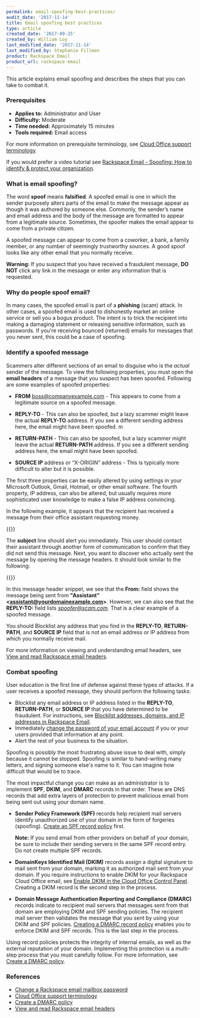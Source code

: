 ```yaml
---
permalink: email-spoofing-best-practices/
audit_date: '2017-11-14'
title: Email spoofing best practices
type: article
created_date: '2017-09-25'
created_by: William Loy
last_modified_date: '2017-11-14'
last_modified_by: Stephanie Fillmon
product: Rackspace Email
product_url: rackspace-email
---
```


This article explains email spoofing and describes the steps that you can take to combat it.

### Prerequisites

- **Applies to:** Administrator and User
- **Difficulty:** Moderate
- **Time needed:** Approximately 15 minutes
- **Tools required:**  Email access

For more information on prerequisite terminology, see [Cloud Office support terminology](/support/how-to/cloud-office-support-terminology).

If you would prefer a video tutorial see [Rackspace Email - Spoofing: How to identify & protect your organization](https://emailhelp.rackspace.com/l/how-to-prevent-email-spoofing).

### What is email spoofing?

The word **spoof** means **falsified**. A spoofed email is one in which the sender purposely alters parts of the email to make the message appear as though it was authored by someone else. Commonly, the sender’s name and email address and the body of the message are formatted to appear from a legitimate source. Sometimes, the spoofer makes the email appear to come from a private citizen.

A spoofed message can appear to come from a coworker, a bank, a family member, or any number of seemingly trustworthy sources. A good spoof looks like any other email that you normally receive.

**Warning:** If you suspect that you have received a fraudulent message, **DO NOT** click any link in the message or enter any information that is requested.

### Why do people spoof email?

In many cases, the spoofed email is part of a **phishing** (scam) attack. In other cases, a spoofed email is used to dishonestly market an online service or sell you a bogus product. The intent is to trick the recipient into making a damaging statement or releasing sensitive information, such as passwords. If you're receiving bounced (returned) emails for messages that you never sent, this could be a case of spoofing.

### Identify a spoofed message

Scammers alter different sections of an email to disguise who is the *actual* sender of the message. To view the following properties, you must open the **email headers** of a message that you suspect has been spoofed. Following are some examples of spoofed properties:

- **FROM** boss@companyexample.com - This appears to come from a legitimate source on a spoofed message.

- **REPLY-TO** - This can also be spoofed, but a lazy scammer might leave the actual **REPLY-TO** address. If you see a different sending address here, the email might have been spoofed.
m
- **RETURN-PATH** - This can also be spoofed, but a lazy scammer might leave the actual **RETURN-PATH** address. If you see a different sending address here, the email might have been spoofed.

- **SOURCE IP** address or “X-ORIGIN” address - This is typically more difficult to alter but it is possible.

The first three properties can be easily altered by using settings in your Microsoft Outlook, Gmail, Hotmail, or other email software. The fourth property, IP address, can also be altered, but usually requires more sophisticated user knowledge to make a false IP address convincing.

In the following example, it appears that the recipient has received a message from their office assistant requesting money.

{{<image src="from_assistant.png" alt="" title="">}}

The **subject** line should alert you immediately. This user should contact their assistant through another form of communication to confirm that they did not send this message. Next, you want to discover who actually sent the message by opening the message headers. It should look similar to the following:

{{<image src="reply_to.png" alt="" title="">}}

In this message header snippet, we see that the **From:** field shows the message being sent from **"Assistant"\<assistant@yourdomainexample.com\>**. However, we can also see that the **REPLY-TO:** field lists *spoofer@scam.com*. That is a clear example of a spoofed message.

You should Blocklist any address that you find in the **REPLY-TO**, **RETURN-PATH**, and **SOURCE IP** field that is not an email address or IP address from which you normally receive mail.

For more information on viewing and understanding email headers, see [View and read Rackspace email headers](/support/how-to/view-and-read-rackspace-email-headers).

### Combat spoofing

User education is the first line of defense against these types of attacks. If a user receives a spoofed message, they should perform the following tasks:

 - Blocklist any email address or IP address listed in the **REPLY-TO**, **RETURN-PATH**, or **SOURCE IP** that you have determined to be fraudulent. For instructions, see [Blocklist addresses, domains, and IP addresses in Rackspace Email](/support/how-to/blocklist-addresses-domains-and-ip-addresses-in-rackspace-email).
 - Immediately [change the password of your email account](/support/how-to/change-rackspace-email-mailbox-password) if you or your users provided that information at any point.
 - Alert the rest of your business to the situation.

Spoofing is possibly the most frustrating abuse issue to deal with, simply because it cannot be stopped. Spoofing is similar to hand-writing many letters, and signing someone else's name to it. You can imagine how difficult that would be to trace.

The most impactful change you can make as an administrator is to implement **SPF**, **DKIM**, and **DMARC** records in that order. These are DNS records that add extra layers of protection to prevent malicious email from being sent out using your domain name.

   - **Sender Policy Framework (SPF)** records help recipient mail servers identify unauthorized use of your domain in the form of forgeries (spoofing). [Create an SPF record policy](/support/how-to/create-an-spf-policy) first.

       **Note:** If you send email from other providers on behalf of your domain, be sure to include their sending servers in the same SPF record entry. Do not create multiple SPF records.

   - **DomainKeys Identified Mail (DKIM)** records assign a digital signature to mail sent from your domain, marking it as authorized mail sent from your domain. If you require instructions to enable DKIM for your Rackspace Cloud Office email, see [Enable DKIM in the Cloud Office Control Panel](/support/how-to/enable-dkim-in-the-cloud-office-control-panel). Creating a DKIM record is the second step in the process.

   - **Domain Message Authentication Reporting and Compliance (DMARC)** records indicate to recipient mail servers that messages sent from that domain are employing DKIM and SPF sending policies. The recipient mail server then validates the message that you sent by using your DKIM and SPF policies. [Creating a DMARC record policy](/support/how-to/create-a-dmarc-policy) enables you to enforce DKIM and SPF records. This is the last step in the process.

Using record policies protects the integrity of internal emails, as well as the external reputation of your domain. Implementing this protection is a multi-step process that you must carefully follow. For more information, see [Create a DMARC policy](/support/how-to/create-a-dmarc-policy).


### References

- [Change a Rackspace email mailbox password](/support/how-to/change-rackspace-email-mailbox-password)
- [Cloud Office support terminology](/support/how-to/cloud-office-support-terminology)
- [Create a DMARC policy](/support/how-to/create-a-dmarc-policy)
- [View and read Rackspace email headers](/support/how-to/view-and-read-rackspace-email-headers)
